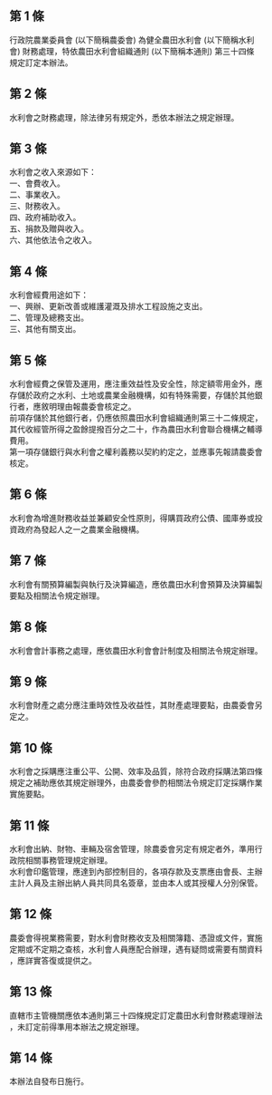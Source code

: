 第 1 條
-------
行政院農業委員會 (以下簡稱農委會) 為健全農田水利會 (以下簡稱水利  
會) 財務處理，特依農田水利會組織通則 (以下簡稱本通則) 第三十四條  
規定訂定本辦法。

第 2 條
-------
水利會之財務處理，除法律另有規定外，悉依本辦法之規定辦理。

第 3 條
-------
水利會之收入來源如下：  
一、會費收入。  
二、事業收入。  
三、財務收入。  
四、政府補助收入。  
五、捐款及贈與收入。  
六、其他依法令之收入。

第 4 條
-------
水利會經費用途如下：  
一、興辦、更新改善或維護灌溉及排水工程設施之支出。  
二、管理及總務支出。  
三、其他有關支出。

第 5 條
-------
水利會經費之保管及運用，應注重效益性及安全性，除定額零用金外，應  
存儲於政府之水利、土地或農業金融機構，如有特殊需要，存儲於其他銀  
行者，應敘明理由報農委會核定之。  
前項存儲於其他銀行者，仍應依照農田水利會組織通則第三十二條規定，  
其代收經管所得之盈餘提撥百分之二十，作為農田水利會聯合機構之輔導  
費用。  
第一項存儲銀行與水利會之權利義務以契約約定之，並應事先報請農委會  
核定。

第 6 條
-------
水利會為增進財務收益並兼顧安全性原則，得購買政府公債、國庫券或投  
資政府為發起人之一之農業金融機構。

第 7 條
-------
水利會有關預算編製與執行及決算編造，應依農田水利會預算及決算編製  
要點及相關法令規定辦理。

第 8 條
-------
水利會會計事務之處理，應依農田水利會會計制度及相關法令規定辦理。

第 9 條
-------
水利會財產之處分應注重時效性及收益性，其財產處理要點，由農委會另  
定之。

第 10 條
--------
水利會之採購應注重公平、公開、效率及品質，除符合政府採購法第四條  
規定之補助應依其規定辦理外，由農委會參酌相關法令規定訂定採購作業  
實施要點。

第 11 條
--------
水利會出納、財物、車輛及宿舍管理，除農委會另定有規定者外，準用行  
政院相關事務管理規定辦理。  
水利會印鑑管理，應達到內部控制目的，各項存款及支票應由會長、主辦  
主計人員及主辦出納人員共同具名簽章，並由本人或其授權人分別保管。

第 12 條
--------
農委會得視業務需要，對水利會財務收支及相關簿籍、憑證或文件，實施  
定期或不定期之查核，水利會人員應配合辦理，遇有疑問或需要有關資料  
，應詳實答復或提供之。

第 13 條
--------
直轄市主管機關應依本通則第三十四條規定訂定農田水利會財務處理辦法  
，未訂定前得準用本辦法之規定辦理。

第 14 條
--------
本辦法自發布日施行。


